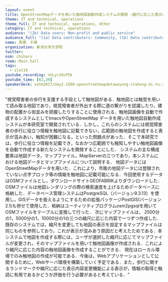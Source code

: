 ```yaml
---
layout: event
title: OpenStreetMapデータを用いた触地図自動作成システムの開発 ―縮尺に応じた表示内容変更機能の実装―
theme: IT and technical, operations
theme_full: IT and technical, operations, Other
category: IT and technical, operations
audience: "(2b) Data users: Non-profit and public service"
audience_full: "(1a) Data contributors: Community, (1b) Data contributors: Public administration (open data, data feedback...), (2b) Data users: Non-profit and public service, (2c) Data users: Personal"
name: 馬場　千晴
organization: 新潟大学大学院
twitter:
osm: chiharu
room: Main hall
tags:
  - slot19
youtube_recording: nhLyrJOcP5k
youtube_time: [62,39]
speakerdeck: sotm2017/day2-1500-openstreetmapdetawoyong-itahong-di-tu-zi-dong-zuo-cheng-sisutemufalsekai-fa-suo-chi-niying-zitabiao-shi-nei-rong-bian-geng-ji-neng-falseshi-zhuang
---
```

"視覚障害者の歩行を支援する手段として触地図がある．触地図とは触覚を用いて読み取る地図であり，視覚障害者が外出する際に道の繋がりを認識したり，建物の配置から街並みを把握したりすることに使用される．触地図画像を自動で作成するシステムとしてtmacsやOpenStreetMap データを用いた触地図自動作成システムが本研究室で開発されている．しかし，これらのシステムには視覚障害者の歩行に役立つ情報を触地図に記載できない，広範囲の触地図を作成すると表示が混みあい，触知が困難になる，といった問題点があった．そこで本研究では，歩行に役立つ情報を記載でき，なおかつ広範囲でも触知しやすい触地図画像を自動で作成する新たなシステムを開発することにした．
システムの主な構成要素は地図データ，マップファイル，MapServerの三つであり，本システムにおける地図データとマップファイルについて説明する．
地図データにはOpenStreetMapデータを用いた．これにより，市販の地図データには登録されていない点字ブロック等の情報を触地図に記載可能になる．今回使用するデータはOSMファイルとし，ダウンロードサイトGEOFABRIKよりダウンロードした． OSMファイルは地図レンダリングの際の検索速度を上げるためデータベースに格納した．データベース管理システムはPostgreSQL（バージョン9.3.13）を使用し，GISデータを扱えるようにするための拡張パッケージPostGIS(バージョン2.1)も併せて使用した．格納はユーティリティプログラムosm2pgsqlを用いてOSMファイルをテーブルに変換して行った．
次にマップファイルは， 2500分の1，5000分の1，10000分の1の三つの縮尺に応じた内容で一つずつ作成した．既存のシステムでは，縮尺を変更しても地図の表示を設定するマップファイルは同じものを参照しており，これが表示が混みあう原因だと考えたためである．本システムで地図を作成する際には，ユーザが選択した縮尺に応じてマップファイルが変更され，そのマップファイルを用いて触地図画像が作成される．これにより縮尺に応じた内容の触地図画像を作成することができる．
現在はローカル環境でのみ触地図の作成が可能である．今後は，Webアプリケーションとして公開するために，Webサーバ環境を構築していく予定である．また，歩行に関するランドマークや縮尺に応じた表示内容変更機能による表示が，情報の取得と触読に有用であるかどうか評価を行う必要があると考えている．"

